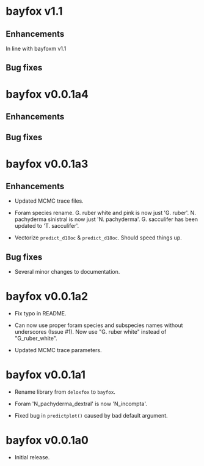 # bayfox v1.1

## Enhancements

In line with bayfoxm v1.1

## Bug fixes



# bayfox v0.0.1a4

## Enhancements


## Bug fixes



# bayfox v0.0.1a3

## Enhancements

* Updated MCMC trace files.

* Foram species rename. G. ruber white and pink is now just 'G. ruber'. N. pachyderma sinistral is now just 
  'N. pachyderma'. G. sacculifer has been updated to 'T. sacculifer'.

* Vectorize `predict_d18oc` & `predict_d18oc`. Should speed things up.

## Bug fixes

* Several minor changes to documentation.


# bayfox v0.0.1a2

* Fix typo in README.

* Can now use proper foram species and subspecies names without underscores 
    (Issue #1). Now use "G. ruber white" instead of "G_ruber_white".

* Updated MCMC trace parameters.


# bayfox v0.0.1a1

* Rename library from `deloxfox` to `bayfox`.

* Foram 'N_pachyderma_dextral' is now 'N_incompta'.

* Fixed bug in `predictplot()` caused by bad default argument.


# bayfox v0.0.1a0

* Initial release.
